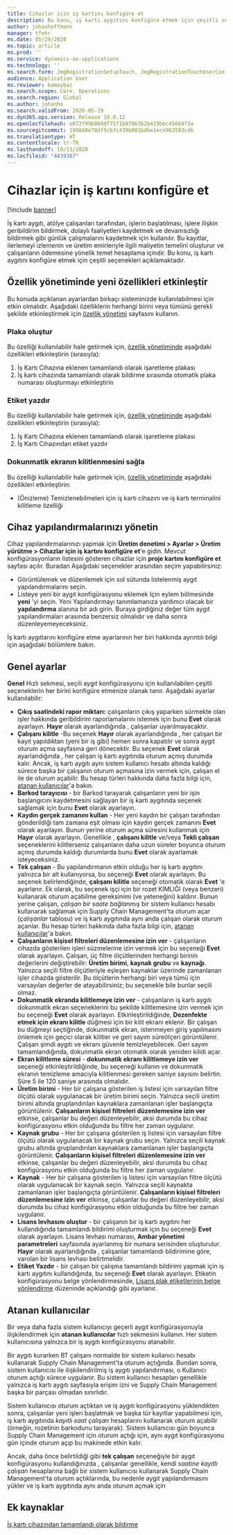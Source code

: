 ```yaml
---
title: Cihazlar için iş kartını konfigüre et
description: Bu konu, iş kartı aygıtını konfigüre etmek için çeşitli seçenekleri açıklamaktadır.
author: johanhoffmann
manager: tfehr
ms.date: 05/29/2020
ms.topic: article
ms.prod: ''
ms.service: dynamics-ax-applications
ms.technology: ''
ms.search.form: JmgRegistrationSetupTouch, JmgRegistrationTouchUserConfiguration
audience: Application User
ms.reviewer: kamaybac
ms.search.scope: Core, Operations
ms.search.region: Global
ms.author: johanho
ms.search.validFrom: 2020-05-29
ms.dyn365.ops.version: Release 10.0.12
ms.openlocfilehash: e072f99b0b0df75f1b9706362b429bbc4568473a
ms.sourcegitcommit: 199848e78df5cb7c439b001bdbe1ece963593cdb
ms.translationtype: HT
ms.contentlocale: tr-TR
ms.lasthandoff: 10/13/2020
ms.locfileid: "4439367"
---
```

# <a name="configure-job-card-for-devices"></a>Cihazlar için iş kartını konfigüre et

[!include [banner](../includes/banner.md)]

İş kartı aygıtı, atölye çalışanları tarafından, işlerin başlatılması, işlere ilişkin geribildirim bildirmek, dolaylı faaliyetleri kaydetmek ve devamsızlığı bildirmek gibi günlük çalışmalarını kaydetmek için kullanılır. Bu kayıtlar, ilerlemeyi izlemenin ve üretim emirleriyle ilgili maliyetin temelini oluşturur ve çalışanların ödemesine yönelik temel hesaplama içindir. Bu konu, iş kartı aygıtını konfigüre etmek için çeşitli seçenekleri açıklamaktadır.

## <a name="enable-new-features-in-feature-management"></a>Özellik yönetiminde yeni özellikleri etkinleştir

Bu konuda açıklanan ayarlardan birkaçı sisteminizde kullanılabilmesi için etkin olmalıdır. Aşağıdaki özelliklerin herhangi birini veya tümünü gerekli şekilde etkinleştirmek için [özellik yönetimi](../../fin-ops-core/fin-ops/get-started/feature-management/feature-management-overview.md) sayfasını kullanın.

### <a name="generate-license-plate"></a>Plaka oluştur

Bu özelliği kullanılabilir hale getirmek için, [özellik yönetiminde](../../fin-ops-core/fin-ops/get-started/feature-management/feature-management-overview.md) aşağıdaki özellikleri etkinleştirin (sırasıyla):

1. İş Kartı Cihazına eklenen tamamlandı olarak işaretleme plakası
1. İş kartı cihazında tamamlandı olarak bildirme sırasında otomatik plaka numarası oluşturmayı etkinleştirin

### <a name="print-label"></a>Etiket yazdır

Bu özelliği kullanılabilir hale getirmek için, [özellik yönetiminde](../../fin-ops-core/fin-ops/get-started/feature-management/feature-management-overview.md) aşağıdaki özellikleri etkinleştirin (sırasıyla):

1. İş Kartı Cihazına eklenen tamamlandı olarak işaretleme plakası
1. İş Kartı Cihazından etiket yazdır

### <a name="allow-locking-of-touch-screen"></a>Dokunmatik ekranın kilitlenmesini sağla

Bu özelliği kullanılabilir hale getirmek için, [özellik yönetiminde](../../fin-ops-core/fin-ops/get-started/feature-management/feature-management-overview.md) aşağıdaki özellikleri etkinleştirin:

- (Önizleme) Temizlenebilmeleri için iş kartı cihazını ve iş kartı terminalini kilitleme özelliği

## <a name="manage-your-device-configurations"></a>Cihaz yapılandırmalarınızı yönetin

Cihaz yapılandırmalarınızı yapmak için **Üretim denetimi > Ayarlar > Üretim yürütme > Cihazlar için iş kartını konfigüre et**'e gidin. Mevcut konfigürasyonların listesini gösteren cihazlar için **proje kartını konfigüre et** sayfası açılır. Buradan Aşağıdaki seçenekler arasından seçim yapabilirsiniz: 

- Görüntülemek ve düzenlemek için sol sütunda listelenmiş aygıt yapılandırmalarını seçin.
- Listeye yeni bir aygıt konfigürasyonu eklemek Için eylem bölmesinde **yeni** 'yi seçin. Yeni Yapılandırmayı tanımlamanıza yardımcı olacak bir **yapılandırma** alanına bir adı girin. Buraya girdiğiniz değer tüm aygıt yapılandırmaları arasında benzersiz olmalıdır ve daha sonra düzenleyemeyeceksiniz.

İş kartı aygıtlarını konfigüre etme ayarlarının her biri hakkında ayrıntılı bilgi için aşağıdaki bölümlere bakın.

## <a name="general-settings"></a>Genel ayarlar

**Genel** Hızlı sekmesi, seçili aygıt konfigürasyonu için kullanılabilen çeşitli seçeneklerin her birini konfigüre etmenize olanak tanır. Aşağıdaki ayarlar kullanılabilir:

- **Çıkış saatindeki rapor miktarı:** çalışanların çıkış yaparken sürmekte olan işler hakkında geribildirim raporlamalarını istemek için bunu **Evet** olarak ayarlayın. **Hayır** olarak ayarlandığında , çalışanlar uyarılmayacaktır.
- **Çalışanı kilitle** -Bu seçenek **Hayır** olarak ayarlandığında , her çalışan bir kayıt yapıldıktan (yeni bir iş gibi) hemen sonra kapatılır ve sonra aygıt oturum açma sayfasına geri dönecektir. Bu seçenek **Evet** olarak ayarlandığında , her çalışan iş kartı aygıtında oturum açmış durumda kalır. Ancak, iş kartı aygıtı aynı sistem kullanıcı hesabı altında kaldığı sürece başka bir çalışanın oturum açmasına izin vermek için, çalışan el ile de oturum açabilir. Bu hesap türleri hakkında daha fazla bilgi için, [atanan kullanıcılar](#assigned-users)'a bakın.
- **Barkod tarayıcısı** - bir Barkod tarayarak çalışanların yeni bir işin başlangıcını kaydetmesini sağlayan bir iş kartı aygıtında seçenek sağlamak için bunu **Evet** olarak ayarlayın.
- **Kaydın gerçek zamanını kullan** - Her yeni kaydın bir çalışan tarafından gönderildiği tam zamana eşit olması için kaydın gerçek zamanını **Evet** olarak ayarlayın. Bunun yerine oturum açma süresini kullanmak için **Hayır** olarak ayarlayın. Genellikle , **çalışanı kilitle** ve/veya **Tekli çalışan** seçeneklerini kilitlerseniz çalışanların daha uzun süreler boyunca oturum açmış durumda kaldığı durumlarda bunu **Evet** olarak ayarlamak isteyeceksiniz.
- **Tek çalışan** - Bu yapılandırmanın etkin olduğu her iş kartı aygıtını yalnızca bir alt kullanıyorsa, bu seçeneği **Evet** olarak ayarlayın. Bu seçenek belirlendiğinde, **çalışanı kilitle** seçeneği otomatik olarak **Evet** 'e ayarlanır. Ek olarak, bu seçenek işçi için bir rozet KIMLIĞI (veya benzeri) kullanarak oturum açabilme gereksinimi (ve yeteneğini) kaldırır. Bunun yerine çalışan, *çalışan bir saate bağlanmış* bir sistem kullanıcı hesabı kullanarak sağlamak için Supply Chain Management'ta oturum açar (*çalışanlar* tablosu) ve iş kartı aygıtında aynı anda çalışan olarak oturum açanlar.  Bu hesap türleri hakkında daha fazla bilgi için, [atanan kullanıcılar](#assigned-users)'a bakın.
- **Çalışanların kişisel filtreleri düzenlemesine izin ver** - çalışanların cihazda gösterilen işleri süzmelerine izin vermek için bu seçeneği **Evet** olarak ayarlayın. Çalışan, üç filtre ölçütlerinden herhangi birinin değerlerini değiştirebilir: **Üretim birimi**, **kaynak grubu** ve **kaynağı**. Yalnızca seçili filtre ölçütleriyle eşleşen kaynaklar üzerinde zamanlanan işler cihazda gösterilir. Bu ölçütlerin herhangi biri veya tümü için varsayılan değerler de atayabilirsiniz; bu seçenekle bile bunlar seçili olmaz.
- **Dokunmatik ekranda kilitlemeye izin ver** - çalışanların iş kartı aygıtı dokunmatik ekran seçeneklerini bu şekilde kilitlemesine izin vermek için bu seçeneği **Evet** olarak ayarlayın. Etkinleştirildiğinde, **Dezenfekte etmek için ekranı kilitle** düğmesi için bir kilit ekranı eklenir. Bir çalışan bu düğmeyi seçtiğinde, dokunmatik ekran, istenmeyen giriş yapılmasını önlemek için geçici olarak kilitler ve geri sayım süreölçeri görüntülenir. Çalışan şimdi aygıtı ve ekranı güvenle temizleyebilecek. Geri sayım tamamlandığında, dokunmatik ekran otomatik olarak yeniden kilidi açar.
- **Ekran kilitleme süresi** - **dokunmatik ekranı kilitlemeye izin ver** seçeneği etkinleştirildiğinde, bu seçeneği kullanın ve dokunmatik ekranın temizleme amacıyla kilitlenmesi gereken saniye sayısını belirtin. Süre 5 ile 120 saniye arasında olmalıdır.
- **Üretim birimi** - Her bir çalışana gösterilen iş listesi için varsayılan filtre ölçütü olarak uygulanacak bir üretim birimi seçin. Yalnızca seçili üretim birimi altında gruplandırılan kaynaklara zamanlanan işler başlangıçta görüntülenir. **Çalışanların kişisel filtreleri düzenlemesine izin ver** etkinse, çalışanlar bu değeri düzenleyebilir, aksi durumda bu cihaz konfigürasyonu etkin olduğunda bu filtre her zaman uygulanır.
- **Kaynak grubu** - Her bir çalışana gösterilen iş listesi için varsayılan filtre ölçütü olarak uygulanacak bir kaynak grubu seçin. Yalnızca seçili kaynak grubu altında gruplandırılan kaynaklara zamanlanan işler başlangıçta görüntülenir. **Çalışanların kişisel filtreleri düzenlemesine izin ver** etkinse, çalışanlar bu değeri düzenleyebilir, aksi durumda bu cihaz konfigürasyonu etkin olduğunda bu filtre her zaman uygulanır.
- **Kaynak** - Her bir çalışana gösterilen iş listesi için varsayılan filtre ölçütü olarak uygulanacak bir kaynak seçin. Yalnızca seçili kaynakta zamanlanan işler başlangıçta görüntülenir. **Çalışanların kişisel filtreleri düzenlemesine izin ver** etkinse, çalışanlar bu değeri düzenleyebilir, aksi durumda bu cihaz konfigürasyonu etkin olduğunda bu filtre her zaman uygulanır.
- **Lisans levhasını oluştur** - bir çalışanın bir iş kartı aygıtını her kullandığında tamamlandı bildirimi oluşturmak için bu seçeneği **Evet** olarak ayarlayın. Lisans levhası numarası, **Ambar yönetimi parametreleri** sayfasında ayarlanmış bir numara serisinden oluşturulur. **Hayır** olarak ayarlandığında , çalışanlar tamamlandı bildirimine göre, varolan bir lisans levhası belirtmelidir.
- **Etiket Yazdır** - bir çalışan bir çalışma tamamlandı bildirimi yapmak için iş kartı aygıtını kullandığında, bu seçeneği **Evet** olarak ayarlayın. Etiketin konfigürasyonu belge yönlendirmesinde, [Lisans plak etiketlerinin belge yönlendirme](../warehousing/document-routing-layout-for-license-plates.md) düzeninde açıklandığı gibi ayarlanır.

<a name="assigned-users"></a>

## <a name="assigned-users"></a>Atanan kullanıcılar

Bir veya daha fazla sistem kullanıcıyı geçerli aygıt konfigürasyonuyla ilişkilendirmek için **atanan kullanıcılar** hızlı sekmesini kullanın. Her sistem kullanıcısına yalnızca bir iş aygıtı konfigürasyonu atanabilir.

Bir aygıtı kurarken BT çalışanı normalde bir sistem kullanıcı hesabı kullanarak Supply Chain Management'ta oturum açtığında. Bundan sonra, sistem kullanıcısı ile ilişkilendirilmiş iş aygıtı yapılandırması, o Kullanıcı oturum açtığı sürece uygulanır. Bu sistem kullanıcı hesapları genellikle yalnızca iş kartı aygıtı sayfasıyla erişim izni ve Supply Chain Management başka bir parçası olmadan sınırlıdır.

Sistem kullanıcısı oturum açtıktan ve iş aygıtı konfigürasyonu yüklendikten sonra, çalışanlar yeni işleri başlatmak ve başka tür kayıtlar yapabilmesi için, iş kartı aygıtında *kayıtlı saat çalışan* hesaplarını kullanarak oturum açabilir (örneğin, rozetinin barkodunu tarayarak). Sistem kullanıcısı gün boyunca Supply Chain Management için oturum açtığı için, aynı aygıt konfigürasyonu gün içinde oturum açıp bu makinede etkin kalır.

Ancak, daha önce belirtildiği gibi **tek çalışan** seçeneğiyle bir aygıt konfigürasyonu kullandığınızda , çalışanlar genellikle, kendi *saatine kayıtlı çalışan* hesaplarına bağlı bir sistem kullanıcısı kullanarak Supply Chain Management'ta oturum açtıklarında, bu nedenle aygıt yapılandırmasını yükler ve iş kartı aygıtında aynı anda oturum açmak için

## <a name="additional-resources"></a>Ek kaynaklar

[İş kartı cihazından tamamlandı olarak bildirme](report-finished-job-device.md)
